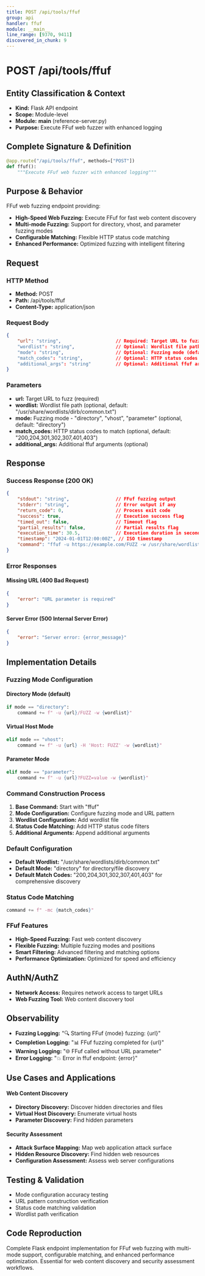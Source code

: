 ```yaml
---
title: POST /api/tools/ffuf
group: api
handler: ffuf
module: __main__
line_range: [9370, 9411]
discovered_in_chunk: 9
---
```


# POST /api/tools/ffuf

## Entity Classification & Context
- **Kind:** Flask API endpoint
- **Scope:** Module-level
- **Module:** __main__ (reference-server.py)
- **Purpose:** Execute FFuf web fuzzer with enhanced logging

## Complete Signature & Definition
```python
@app.route("/api/tools/ffuf", methods=["POST"])
def ffuf():
    """Execute FFuf web fuzzer with enhanced logging"""
```

## Purpose & Behavior
FFuf web fuzzing endpoint providing:
- **High-Speed Web Fuzzing:** Execute FFuf for fast web content discovery
- **Multi-mode Fuzzing:** Support for directory, vhost, and parameter fuzzing modes
- **Configurable Matching:** Flexible HTTP status code matching
- **Enhanced Performance:** Optimized fuzzing with intelligent filtering

## Request

### HTTP Method
- **Method:** POST
- **Path:** /api/tools/ffuf
- **Content-Type:** application/json

### Request Body
```json
{
    "url": "string",                    // Required: Target URL to fuzz
    "wordlist": "string",               // Optional: Wordlist file path
    "mode": "string",                   // Optional: Fuzzing mode (default: "directory")
    "match_codes": "string",            // Optional: HTTP status codes to match
    "additional_args": "string"         // Optional: Additional ffuf arguments
}
```

### Parameters
- **url:** Target URL to fuzz (required)
- **wordlist:** Wordlist file path (optional, default: "/usr/share/wordlists/dirb/common.txt")
- **mode:** Fuzzing mode - "directory", "vhost", "parameter" (optional, default: "directory")
- **match_codes:** HTTP status codes to match (optional, default: "200,204,301,302,307,401,403")
- **additional_args:** Additional ffuf arguments (optional)

## Response

### Success Response (200 OK)
```json
{
    "stdout": "string",                 // FFuf fuzzing output
    "stderr": "string",                 // Error output if any
    "return_code": 0,                   // Process exit code
    "success": true,                    // Execution success flag
    "timed_out": false,                 // Timeout flag
    "partial_results": false,           // Partial results flag
    "execution_time": 30.5,             // Execution duration in seconds
    "timestamp": "2024-01-01T12:00:00Z", // ISO timestamp
    "command": "ffuf -u https://example.com/FUZZ -w /usr/share/wordlists/dirb/common.txt -mc 200,204,301,302,307,401,403"
}
```

### Error Responses

#### Missing URL (400 Bad Request)
```json
{
    "error": "URL parameter is required"
}
```

#### Server Error (500 Internal Server Error)
```json
{
    "error": "Server error: {error_message}"
}
```

## Implementation Details

### Fuzzing Mode Configuration

#### Directory Mode (default)
```python
if mode == "directory":
    command += f" -u {url}/FUZZ -w {wordlist}"
```

#### Virtual Host Mode
```python
elif mode == "vhost":
    command += f" -u {url} -H 'Host: FUZZ' -w {wordlist}"
```

#### Parameter Mode
```python
elif mode == "parameter":
    command += f" -u {url}?FUZZ=value -w {wordlist}"
```

### Command Construction Process
1. **Base Command:** Start with "ffuf"
2. **Mode Configuration:** Configure fuzzing mode and URL pattern
3. **Wordlist Configuration:** Add wordlist file
4. **Status Code Matching:** Add HTTP status code filters
5. **Additional Arguments:** Append additional arguments

### Default Configuration
- **Default Wordlist:** "/usr/share/wordlists/dirb/common.txt"
- **Default Mode:** "directory" for directory/file discovery
- **Default Match Codes:** "200,204,301,302,307,401,403" for comprehensive discovery

### Status Code Matching
```python
command += f" -mc {match_codes}"
```

### FFuf Features
- **High-Speed Fuzzing:** Fast web content discovery
- **Flexible Fuzzing:** Multiple fuzzing modes and positions
- **Smart Filtering:** Advanced filtering and matching options
- **Performance Optimization:** Optimized for speed and efficiency

## AuthN/AuthZ
- **Network Access:** Requires network access to target URLs
- **Web Fuzzing Tool:** Web content discovery tool

## Observability
- **Fuzzing Logging:** "🔍 Starting FFuf {mode} fuzzing: {url}"
- **Completion Logging:** "📊 FFuf fuzzing completed for {url}"
- **Warning Logging:** "🌐 FFuf called without URL parameter"
- **Error Logging:** "💥 Error in ffuf endpoint: {error}"

## Use Cases and Applications

#### Web Content Discovery
- **Directory Discovery:** Discover hidden directories and files
- **Virtual Host Discovery:** Enumerate virtual hosts
- **Parameter Discovery:** Find hidden parameters

#### Security Assessment
- **Attack Surface Mapping:** Map web application attack surface
- **Hidden Resource Discovery:** Find hidden web resources
- **Configuration Assessment:** Assess web server configurations

## Testing & Validation
- Mode configuration accuracy testing
- URL pattern construction verification
- Status code matching validation
- Wordlist path verification

## Code Reproduction
Complete Flask endpoint implementation for FFuf web fuzzing with multi-mode support, configurable matching, and enhanced performance optimization. Essential for web content discovery and security assessment workflows.
